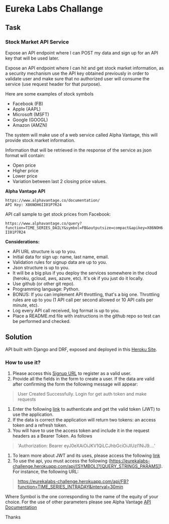 # Eureka Labs Challange

## Task

### Stock Market API Service

Expose an API endpoint where I can POST my data and sign up for an API key that will be used later.

Expose an API endpoint where I can hit and get stock market information, as a security mechanism use the API key obtained previously in order to validate user and make sure that no authorized user will consume the service (use request header for that purpose). 

Here are some examples of stock symbols
- Facebook (FB)
- Apple (AAPL)
- Microsoft (MSFT)
- Google (GOOGL)
- Amazon (AMZN)

The system will make use of a web service called Alpha Vantage, this will provide stock market information.

Information that will be retrieved in the response of the service as json format will contain:
- Open price
- Higher price
- Lower price
- Variation between last 2 closing price values.

**Alpha Vantage API**
```
https://www.alphavantage.co/documentation/
API Key: X86NOH6II01P7R24
```

API call sample to get stock prices from Facebook:

`https://www.alphavantage.co/query?function=TIME_SERIES_DAILY&symbol=FB&outputsize=compact&apikey=X86NOH6II01P7R24`

**Considerations:**
- API URL structure is up to you.
- Initial data for sign up: name, last name, email.
- Validation rules for signup data are up to you.
- Json structure is up to you.
- It will be a big plus if you deploy the services somewhere in the cloud (heroku, gcloud, aws, azure, etc). It's ok if you just do it locally.
- Use github (or other git repo).
- Programming language: Python.
- BONUS: If you can implement API throttling, that's a big one. Throttling rules are up to you (1 API call per second allowed or 10 API calls per minute, etc).
- Log every API call received, log format is up to you.
- Place a README.md file with instructions in the github repo so test can be performed and checked.

## Solution

API built with Django and DRF, exposed and deployed in this [Heroku Site](https://eurekalabs-challenge.herokuapp.com/).

### How to use it?

1. Please access this [Signup URL](https://eurekalabs-challenge.herokuapp.com/register/) to register as a valid user. 
1. Provide all the fields in the form to create a user. If the data are valid after confirming the form the following message will appear: 
> User Created Successfully. Login for get auth token and make requests
1. Enter the following [link](https://eurekalabs-challenge.herokuapp.com/api/token/) to authenticate and get the valid token (JWT) to use the application.
1. If the data is correct the application will return two tokens: an access token and a refresh token. 
  1. You will have to use the access token and include it in the request headers as a Bearer Token. As follows
  > 'Authorization: Bearer eyJ0eXAiOiJKV1QiLCJhbGciOiJIUzI1NiJ9....'
  1. To learn more about JWT and its uses, please access the following [link](https://jwt.io/)
1. To use the api, you must access the following (https://eurekalabs-challenge.herokuapp.com/api/[SYMBOL]?[QUERY_STRINGS_PARAMS]). For instance, the following URL:
> https://eurekalabs-challenge.herokuapp.com/api/FB?function=TIME_SERIES_INTRADAY&interval=30min

Where Symbol is the one corresponding to the name of the equity of your choice.
For the use of other parameters please see Alpha Vantage [API Documentation](https://www.alphavantage.co/documentation/)


Thanks